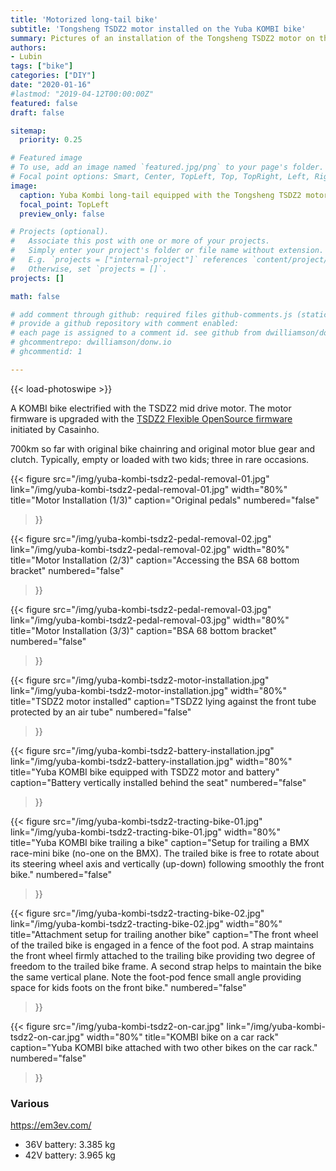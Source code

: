 ```yaml
---
title: 'Motorized long-tail bike'
subtitle: 'Tongsheng TSDZ2 motor installed on the Yuba KOMBI bike'
summary: Pictures of an installation of the Tongsheng TSDZ2 motor on the Yuba KOMBI bike. Modified foot-pods to trail another bike.
authors:
- Lubin
tags: ["bike"]
categories: ["DIY"]
date: "2020-01-16"
#lastmod: "2019-04-12T00:00:00Z"
featured: false
draft: false

sitemap:
  priority: 0.25

# Featured image
# To use, add an image named `featured.jpg/png` to your page's folder.
# Focal point options: Smart, Center, TopLeft, Top, TopRight, Left, Right, BottomLeft, Bottom, BottomRight
image:
  caption: Yuba Kombi long-tail equipped with the Tongsheng TSDZ2 motor
  focal_point: TopLeft
  preview_only: false

# Projects (optional).
#   Associate this post with one or more of your projects.
#   Simply enter your project's folder or file name without extension.
#   E.g. `projects = ["internal-project"]` references `content/project/deep-learning/index.md`.
#   Otherwise, set `projects = []`.
projects: []

math: false

# add comment through github: required files github-comments.js (static/js) and comments.html (partial)
# provide a github repository with comment enabled:
# each page is assigned to a comment id. see github from dwilliamson/donw.io
# ghcommentrepo: dwilliamson/donw.io
# ghcommentid: 1

---
```


<!-- Enable Photo Swipe + gallery features -->
{{< load-photoswipe >}}

A KOMBI bike electrified with the TSDZ2 mid drive motor. 
The motor firmware is upgraded with the [TSDZ2 Flexible OpenSource firmware](https://github.com/OpenSource-EBike-firmware/TSDZ2_wiki/wiki) initiated by Casainho.

700km so far with original bike chainring and original motor blue gear and clutch. Typically, empty or loaded with two kids; three in rare occasions.

{{< figure 
src="/img/yuba-kombi-tsdz2-pedal-removal-01.jpg"
link="/img/yuba-kombi-tsdz2-pedal-removal-01.jpg"
width="80%"
title="Motor Installation (1/3)"
caption="Original pedals"
numbered="false"
>}}

{{< figure 
src="/img/yuba-kombi-tsdz2-pedal-removal-02.jpg"
link="/img/yuba-kombi-tsdz2-pedal-removal-02.jpg"
width="80%"
title="Motor Installation (2/3)"
caption="Accessing the BSA 68 bottom bracket"
numbered="false"
>}}

{{< figure 
src="/img/yuba-kombi-tsdz2-pedal-removal-03.jpg"
link="/img/yuba-kombi-tsdz2-pedal-removal-03.jpg"
width="80%"
title="Motor Installation (3/3)"
caption="BSA 68 bottom bracket"
numbered="false"
>}}

{{< figure 
src="/img/yuba-kombi-tsdz2-motor-installation.jpg"
link="/img/yuba-kombi-tsdz2-motor-installation.jpg"
width="80%"
title="TSDZ2 motor installed"
caption="TSDZ2 lying against the front tube protected by an air tube"
numbered="false"
>}}

{{< figure 
src="/img/yuba-kombi-tsdz2-battery-installation.jpg"
link="/img/yuba-kombi-tsdz2-battery-installation.jpg"
width="80%"
title="Yuba KOMBI bike equipped with TSDZ2 motor and battery"
caption="Battery vertically installed behind the seat"
numbered="false"
>}}

{{< figure 
src="/img/yuba-kombi-tsdz2-tracting-bike-01.jpg"
link="/img/yuba-kombi-tsdz2-tracting-bike-01.jpg"
width="80%"
title="Yuba KOMBI bike trailing a bike"
caption="Setup for trailing a BMX race-mini bike (no-one on the BMX). The trailed bike is free to rotate about its steering wheel axis and vertically (up-down) following smoothly the front bike."
numbered="false"
>}}

{{< figure 
src="/img/yuba-kombi-tsdz2-tracting-bike-02.jpg"
link="/img/yuba-kombi-tsdz2-tracting-bike-02.jpg"
width="80%"
title="Attachment setup for trailing another bike"
caption="The front wheel of the trailed bike is engaged in a fence of the foot pod. A strap maintains the front wheel firmly attached to the trailing bike providing two degree of freedom to the trailed bike frame. A second strap helps to maintain the bike the same vertical plane. Note the foot-pod fence small angle providing space for kids foots on the front bike."
numbered="false"
>}}

{{< figure 
src="/img/yuba-kombi-tsdz2-on-car.jpg"
link="/img/yuba-kombi-tsdz2-on-car.jpg"
width="80%"
title="KOMBI bike on a car rack"
caption="Yuba KOMBI bike attached with two other bikes on the car rack."
numbered="false"
>}}


### Various 

https://em3ev.com/

- 36V battery: 3.385 kg
- 42V battery: 3.965 kg
